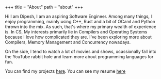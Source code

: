 +++
title = "About"
path = "about"
+++

Hi I am Dipesh, I am an aspiring Software Engineer. Among many things,
I enjoy programming, mainly using C++, Rust and a bit of OCaml and Python thrown
into the mix. As such, that's where my primary wealth of experience is.
In CS, My interests primarily lie in Compilers and Operating Systems because
I love how complicated they are. I've been exploring more about Compilers,
Memory Management and Concurrency nowadays.

On the side, I tend to watch a lot of movies and shows, ocassionally fall into the YouTube rabbit hole and learn more about programming languages for fun.

You can find my projects [here](/projects/). You can see my resume [here](https://drive.google.com/file/d/1ARzKGlkeKKrMm_oS9OddW4eOcreHDS39/view?usp=sharing)
